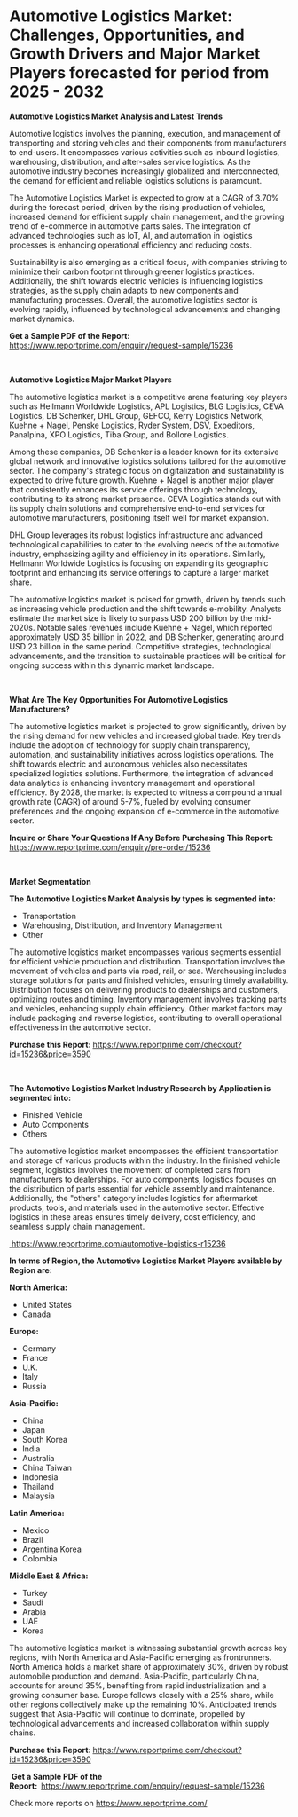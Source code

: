 <p><h1>Automotive Logistics Market: Challenges, Opportunities, and Growth Drivers and Major Market Players forecasted for period from 2025 - 2032</h1></p><p><strong>Automotive Logistics Market Analysis and Latest Trends</strong></p>
<p><p>Automotive logistics involves the planning, execution, and management of transporting and storing vehicles and their components from manufacturers to end-users. It encompasses various activities such as inbound logistics, warehousing, distribution, and after-sales service logistics. As the automotive industry becomes increasingly globalized and interconnected, the demand for efficient and reliable logistics solutions is paramount.</p><p>The Automotive Logistics Market is expected to grow at a CAGR of 3.70% during the forecast period, driven by the rising production of vehicles, increased demand for efficient supply chain management, and the growing trend of e-commerce in automotive parts sales. The integration of advanced technologies such as IoT, AI, and automation in logistics processes is enhancing operational efficiency and reducing costs.</p><p>Sustainability is also emerging as a critical focus, with companies striving to minimize their carbon footprint through greener logistics practices. Additionally, the shift towards electric vehicles is influencing logistics strategies, as the supply chain adapts to new components and manufacturing processes. Overall, the automotive logistics sector is evolving rapidly, influenced by technological advancements and changing market dynamics.</p></p>
<p><strong>Get a Sample PDF of the Report:&nbsp;</strong> <a href="https://www.reportprime.com/enquiry/request-sample/15236?utm_campaign=3053&utm_medium=2&utm_source=Github&utm_content=ia&utm_term=20032025&utm_id=automotive-logistics">https://www.reportprime.com/enquiry/request-sample/15236</a></p>
<p>&nbsp;</p>
<p><strong>Automotive Logistics Major Market Players</strong></p>
<p><p>The automotive logistics market is a competitive arena featuring key players such as Hellmann Worldwide Logistics, APL Logistics, BLG Logistics, CEVA Logistics, DB Schenker, DHL Group, GEFCO, Kerry Logistics Network, Kuehne + Nagel, Penske Logistics, Ryder System, DSV, Expeditors, Panalpina, XPO Logistics, Tiba Group, and Bollore Logistics. </p><p>Among these companies, DB Schenker is a leader known for its extensive global network and innovative logistics solutions tailored for the automotive sector. The company's strategic focus on digitalization and sustainability is expected to drive future growth. Kuehne + Nagel is another major player that consistently enhances its service offerings through technology, contributing to its strong market presence. CEVA Logistics stands out with its supply chain solutions and comprehensive end-to-end services for automotive manufacturers, positioning itself well for market expansion.</p><p>DHL Group leverages its robust logistics infrastructure and advanced technological capabilities to cater to the evolving needs of the automotive industry, emphasizing agility and efficiency in its operations. Similarly, Hellmann Worldwide Logistics is focusing on expanding its geographic footprint and enhancing its service offerings to capture a larger market share.</p><p>The automotive logistics market is poised for growth, driven by trends such as increasing vehicle production and the shift towards e-mobility. Analysts estimate the market size is likely to surpass USD 200 billion by the mid-2020s. Notable sales revenues include Kuehne + Nagel, which reported approximately USD 35 billion in 2022, and DB Schenker, generating around USD 23 billion in the same period. Competitive strategies, technological advancements, and the transition to sustainable practices will be critical for ongoing success within this dynamic market landscape.</p></p>
<p>&nbsp;</p>
<p><strong>What Are The Key Opportunities For Automotive Logistics Manufacturers?</strong></p>
<p><p>The automotive logistics market is projected to grow significantly, driven by the rising demand for new vehicles and increased global trade. Key trends include the adoption of technology for supply chain transparency, automation, and sustainability initiatives across logistics operations. The shift towards electric and autonomous vehicles also necessitates specialized logistics solutions. Furthermore, the integration of advanced data analytics is enhancing inventory management and operational efficiency. By 2028, the market is expected to witness a compound annual growth rate (CAGR) of around 5-7%, fueled by evolving consumer preferences and the ongoing expansion of e-commerce in the automotive sector.</p></p>
<p><strong>Inquire or Share Your Questions If Any Before Purchasing This Report:</strong> <a href="https://www.reportprime.com/enquiry/pre-order/15236?utm_campaign=3053&utm_medium=2&utm_source=Github&utm_content=ia&utm_term=20032025&utm_id=automotive-logistics">https://www.reportprime.com/enquiry/pre-order/15236</a></p>
<p>&nbsp;</p>
<p><strong>Market Segmentation</strong></p>
<p><strong>The Automotive Logistics Market Analysis by types is segmented into:</strong></p>
<p><ul><li>Transportation</li><li>Warehousing, Distribution, and Inventory Management</li><li>Other</li></ul></p>
<p><p>The automotive logistics market encompasses various segments essential for efficient vehicle production and distribution. Transportation involves the movement of vehicles and parts via road, rail, or sea. Warehousing includes storage solutions for parts and finished vehicles, ensuring timely availability. Distribution focuses on delivering products to dealerships and customers, optimizing routes and timing. Inventory management involves tracking parts and vehicles, enhancing supply chain efficiency. Other market factors may include packaging and reverse logistics, contributing to overall operational effectiveness in the automotive sector.</p></p>
<p><strong>Purchase this Report:&nbsp;</strong><a href="https://www.reportprime.com/checkout?id=15236&price=3590&utm_campaign=3053&utm_medium=2&utm_source=Github&utm_content=ia&utm_term=20032025&utm_id=automotive-logistics">https://www.reportprime.com/checkout?id=15236&price=3590</a></p>
<p>&nbsp;</p>
<p><strong>The Automotive Logistics Market Industry Research by Application is segmented into:</strong></p>
<p><ul><li>Finished Vehicle</li><li>Auto Components</li><li>Others</li></ul></p>
<p><p>The automotive logistics market encompasses the efficient transportation and storage of various products within the industry. In the finished vehicle segment, logistics involves the movement of completed cars from manufacturers to dealerships. For auto components, logistics focuses on the distribution of parts essential for vehicle assembly and maintenance. Additionally, the "others" category includes logistics for aftermarket products, tools, and materials used in the automotive sector. Effective logistics in these areas ensures timely delivery, cost efficiency, and seamless supply chain management.</p></p>
<p><a href="https://www.reportprime.com/automotive-logistics-r15236?utm_campaign=3053&utm_medium=2&utm_source=Github&utm_content=ia&utm_term=20032025&utm_id=automotive-logistics">&nbsp;https://www.reportprime.com/automotive-logistics-r15236</a></p>
<p><strong>In terms of Region, the Automotive Logistics Market Players available by Region are:</strong></p>
<p>
    <p> <strong> North America: </strong>
        <ul>
            <li>United States</li>
            <li>Canada</li>
        </ul>
        </p> 
    <p> <strong> Europe: </strong>
        <ul>
            <li>Germany</li>
            <li>France</li>
            <li>U.K.</li>
            <li>Italy</li>
            <li>Russia</li>
        </ul>
        </p> 
    <p> <strong> Asia-Pacific: </strong>
        <ul>
            <li>China</li>
            <li>Japan</li>
            <li>South Korea</li>
            <li>India</li>
            <li>Australia</li>
            <li>China Taiwan</li>
            <li>Indonesia</li>
            <li>Thailand</li>
            <li>Malaysia</li>
        </ul>
        </p> 
    <p> <strong> Latin America: </strong>
        <ul>
            <li>Mexico</li>
            <li>Brazil</li>
            <li>Argentina Korea</li>
            <li>Colombia</li>
        </ul>
        </p> 
    <p> <strong> Middle East & Africa: </strong>
        <ul>
            <li>Turkey</li>
            <li>Saudi</li>
            <li>Arabia</li>
            <li>UAE</li>
            <li>Korea</li>
        </ul>
    </p>
    </p>
<p><p>The automotive logistics market is witnessing substantial growth across key regions, with North America and Asia-Pacific emerging as frontrunners. North America holds a market share of approximately 30%, driven by robust automobile production and demand. Asia-Pacific, particularly China, accounts for around 35%, benefiting from rapid industrialization and a growing consumer base. Europe follows closely with a 25% share, while other regions collectively make up the remaining 10%. Anticipated trends suggest that Asia-Pacific will continue to dominate, propelled by technological advancements and increased collaboration within supply chains.</p></p>
<p><strong>Purchase this Report: </strong><a href="https://www.reportprime.com/checkout?id=15236&price=3590&utm_campaign=3053&utm_medium=2&utm_source=Github&utm_content=ia&utm_term=20032025&utm_id=automotive-logistics">https://www.reportprime.com/checkout?id=15236&price=3590</a></p>
<p>&nbsp;<strong>Get a Sample PDF of the Report:&nbsp;&nbsp;</strong><a href="https://www.reportprime.com/enquiry/request-sample/15236?utm_campaign=3053&utm_medium=2&utm_source=Github&utm_content=ia&utm_term=20032025&utm_id=automotive-logistics">https://www.reportprime.com/enquiry/request-sample/15236</a></p>
<p><strong></strong></p>
<p>Check more reports on <a href="https://www.reportprime.com/?utm_campaign=3053&utm_medium=2&utm_source=Github&utm_content=ia&utm_term=20032025&utm_id=automotive-logistics">https://www.reportprime.com/</a></p>